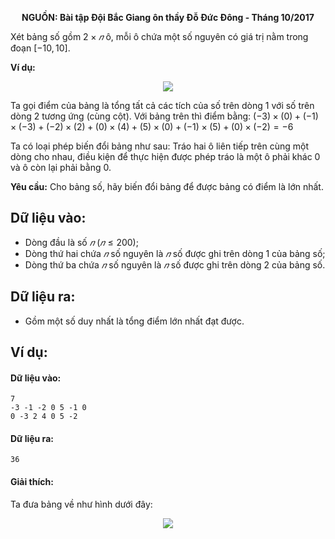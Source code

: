**<center>NGUỒN: Bài tập Đội Bắc Giang ôn thầy Đỗ Đức Đông - Tháng 10/2017</center>**

Xét bảng số gồm $2 × 𝑛$ ô, mỗi ô chứa một số nguyên có giá trị nằm trong đoạn $[-10, 10]$.

**Ví dụ:**
<center><img src="/images/problems/1261/game1.svg" with="600px" /></center>

Ta gọi điểm của bảng là tổng tất cả các tích của số trên dòng $1$ với số trên dòng $2$ tương ứng (cùng cột). Với bảng trên thì điểm bằng:
$(-3)×(0) + (-1)×(-3) + (-2)×(2) + (0)×(4) + (5)×(0) +(-1)×(5) + (0)×(-2) = -6$

Ta có loại phép biến đổi bảng như sau: Tráo hai ô liên tiếp trên cùng một dòng cho nhau, điều kiện để thực hiện được phép tráo là một ô phải khác $0$ và ô còn lại phải bằng $0$.

**Yêu cầu:** Cho bảng số, hãy biến đổi bảng để được bảng có điểm là lớn nhất.

## Dữ liệu vào:
- Dòng đầu là số $𝑛\ (𝑛 ≤ 200)$;
- Dòng thứ hai chứa $𝑛$ số nguyên là $𝑛$ số được ghi trên dòng $1$ của bảng số;
- Dòng thứ ba chứa $𝑛$ số nguyên là $𝑛$ số được ghi trên dòng $2$ của bảng số.

## Dữ liệu ra:
- Gồm một số duy nhất là tổng điểm lớn nhất đạt được.

## Ví dụ:
#### Dữ liệu vào:
```
7
-3 -1 -2 0 5 -1 0
0 -3 2 4 0 5 -2
```

#### Dữ liệu ra:
```
36
```

#### Giải thích:
Ta đưa bảng về như hình dưới đây:
<center><img src="/images/problems/1261/game2.svg" with="500px" /></center>